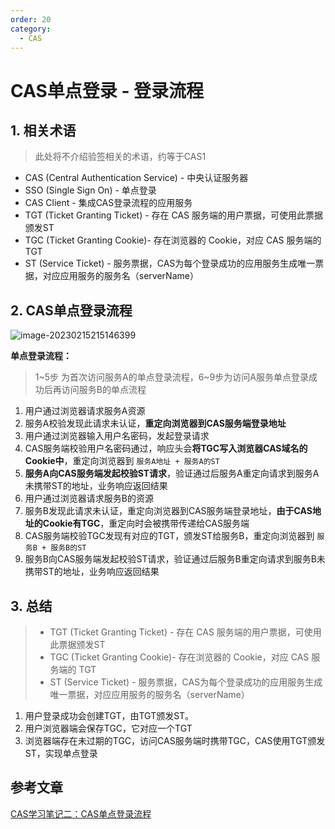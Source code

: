 ```yaml
---
order: 20
category:
  - CAS
---
```


# CAS单点登录 - 登录流程

## 1. 相关术语

> 此处将不介绍验签相关的术语，约等于CAS1

- CAS (Central Authentication Service) - 中央认证服务器
- SSO (Single Sign On) - 单点登录
- CAS Client - 集成CAS登录流程的应用服务
- TGT (Ticket Granting Ticket) - 存在 CAS 服务端的用户票据，可使用此票据颁发ST
- TGC (Ticket Granting Cookie)- 存在浏览器的 Cookie，对应 CAS 服务端的 TGT
- ST (Service Ticket) - 服务票据，CAS为每个登录成功的应用服务生成唯一票据，对应应用服务的服务名（serverName）

## 2. CAS单点登录流程

![image-20230215215146399](https://zszblog.oss-cn-beijing.aliyuncs.com/zszblog/image-20230215215146399.png)

**单点登录流程：**

> 1~5步 为首次访问服务A的单点登录流程，6~9步为访问A服务单点登录成功后再访问服务B的单点流程

1. 用户通过浏览器请求服务A资源
2. 服务A校验发现此请求未认证，**重定向浏览器到CAS服务端登录地址**
3. 用户通过浏览器输入用户名密码，发起登录请求
4. CAS服务端校验用户名密码通过，响应头会**将TGC写入浏览器CAS域名的Cookie中**，重定向浏览器到 `服务A地址 + 服务A的ST`
5. **服务A向CAS服务端发起校验ST请求**，验证通过后服务A重定向请求到服务A未携带ST的地址，业务响应返回结果
6. 用户通过浏览器请求服务B的资源
7. 服务B发现此请求未认证，重定向浏览器到CAS服务端登录地址，**由于CAS地址的Cookie有TGC**，重定向时会被携带传递给CAS服务端
8. CAS服务端校验TGC发现有对应的TGT，颁发ST给服务B，重定向浏览器到 `服务B + 服务B的ST`
9. 服务B向CAS服务端发起校验ST请求，验证通过后服务B重定向请求到服务B未携带ST的地址，业务响应返回结果

## 3. 总结

>- TGT (Ticket Granting Ticket) - 存在 CAS 服务端的用户票据，可使用此票据颁发ST
>- TGC (Ticket Granting Cookie)- 存在浏览器的 Cookie，对应 CAS 服务端的 TGT
>- ST (Service Ticket) - 服务票据，CAS为每个登录成功的应用服务生成唯一票据，对应应用服务的服务名（serverName）

1. 用户登录成功会创建TGT，由TGT颁发ST。
2. 用户浏览器端会保存TGC，它对应一个TGT
3. 浏览器端存在未过期的TGC，访问CAS服务端时携带TGC，CAS使用TGT颁发ST，实现单点登录

## 参考文章

[CAS学习笔记二：CAS单点登录流程](https://www.cnblogs.com/hellxz/p/15766277.html)